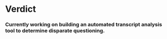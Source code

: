 # Verdict
### Currently working on building an automated transcript analysis tool to determine disparate questioning.
